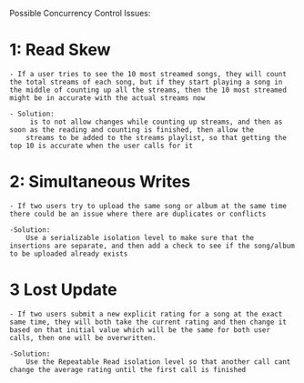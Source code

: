 Possible Concurrency Control Issues:

# 1: Read Skew

    - If a user tries to see the 10 most streamed songs, they will count the total streams of each song, but if they start playing a song in the middle of counting up all the streams, then the 10 most streamed might be in accurate with the actual streams now

    - Solution:
         is to not allow changes while counting up streams, and then as soon as the reading and counting is finished, then allow the
        streams to be added to the streams playlist, so that getting the top 10 is accurate when the user calls for it

# 2: Simultaneous Writes

    - If two users try to upload the same song or album at the same time there could be an issue where there are duplicates or conflicts

    -Solution:
        Use a serializable isolation level to make sure that the insertions are separate, and then add a check to see if the song/album to be uploaded already exists

# 3 Lost Update

    - If two users submit a new explicit rating for a song at the exact same time, they will both take the current rating and then change it based on that initial value which will be the same for both user calls, then one will be overwritten.

    -Solution:
        Use the Repeatable Read isolation level so that another call cant change the average rating until the first call is finished
